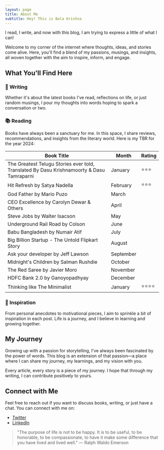 ```yaml
---
layout: page
title: About Me
subtitle: Hey! This is Bala Krishna
---
```


I read, I write, and now with this blog, I am trying to express a little of what I can!

Welcome to my corner of the internet where thoughts, ideas, and stories come alive. Here, you'll find a blend of my passions, musings, and insights, all woven together with the aim to inspire, inform, and engage.

## What You'll Find Here

### 📝 Writing
Whether it's about the latest books I've read, reflections on life, or just random musings, I pour my thoughts into words hoping to spark a conversation or two.

### 📚 Reading
Books have always been a sanctuary for me. In this space, I share reviews, recommendations, and insights from the literary world. Here is my TBR for the year 2024:

| Book Title | Month | Rating |
|------------|-------|--------|
| The Greatest Telugu Stories ever told, Translated By Dasu Krishnamoorty & Dasu Tamraparni | January | ⭐⭐⭐ |
| Hit Refresh by Satya Nadella | February | ⭐⭐⭐ |
| God Father by Mario Puzo | March | |
| CEO Excellence by Carolyn Dewar & Others | April | |
| Steve Jobs by Walter Isacson | May | |
| Underground Rail Road by Colson | June | |
| Babu Bangladesh by Numair Atif | July | |
| Big Billion Startup - The Untold Flipkart Story | August | |
| Ask your developer by Jeff Lawson | September | |
| Midnight's Children by Salman Rushdie | October | |
| The Red Saree by Javier Moro | November | |
| HDFC Bank 2.0 by Ganoyopadhyay | December | |
| Thinking like The Minimalist | January | ⭐⭐⭐⭐ |

### 🌟 Inspiration
From personal anecdotes to motivational pieces, I aim to sprinkle a bit of inspiration in each post. Life is a journey, and I believe in learning and growing together.

## My Journey
Growing up with a passion for storytelling, I've always been fascinated by the power of words. This blog is an extension of that passion—a place where I can share my journey, my learnings, and my vision with you.

Every article, every story is a piece of my journey. I hope that through my writing, I can contribute positively to yours.

## Connect with Me
Feel free to reach out if you want to discuss books, writing, or just have a chat. You can connect with me on:

- [Twitter](https://twitter.com/koffeecuptales)
- [LinkedIn](https://www.linkedin.com/in/princebalakrishna/)

> "The purpose of life is not to be happy. It is to be useful, to be honorable, to be compassionate, to have it make some difference that you have lived and lived well." — Ralph Waldo Emerson